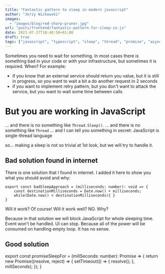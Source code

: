 ```yaml
---
title: "Fantastic pattern to sleep in modern javascript"
author: "Jerzy Wickowski"
images:
  - "images/blog/red-sharp-pruner.jpg"
url: "posts/frontend/fantastic-pattern-for-sleep-in-js"
date: 2021-07-27T10:40:58+01:00
draft: true
tags: ["javascript", "typescript", "sleep", "thread", "promise", "async/await"]
---
```


Sometimes you need to wait for something. In most cases there is something bad in your code or with your infrastructure, but sometimes it is required. When?
For example:
 - if you know that an external service should return you value, but it is still in progress, so you want to wait a bit a do another request in 2 seconds
 - if you want to implement retry pattern, but you don't want to attack the service, but you want to wait some time between calls

# But you are working in JavaScript
... and there is no something like `Thread.Sleep()`. 
... and there is no something like `Thread`
... and I can tell you something in secret: JavaScript is single-thread language

so... making a sleep is not so trivial at 1st look, but we will try to handle it.

## Bad solution found in internet
There is one solution that I found in internet. I added it here to show you what you should avoid and why:
```
export const badSleepApproach = (milliseconds: number): void => {
    const destinationMilliseconds = Date.now() + milliseconds;
    while(Date.now() < destinationMilliseconds){ }
}
```
Will it work? Of course!
Will it work well? NO. Why?

Because in that solution we will block JavaScript for whole sleeping time. Event won't be handled. UI can stop. Because all of the power will be consumed on handling empty loop. It has no sense.

## Good solution

export const promiseSleepFor = (millSeconds: number): Promise<void> => {
    return new Promise<void>((resolve, reject) => {
        setTimeout(() => {
            resolve();
        }, millSeconds);
    });
}
